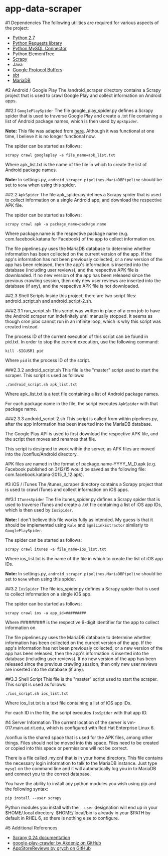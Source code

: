 app-data-scraper
=================
#1 Dependencies
The following utilities are required for various aspects of the project:

* [Python 2.7](https://www.python.org/download/releases/2.7/)
* [Python Requests library](http://docs.python-requests.org/en/latest/)
* [Python MySQL Connector](https://pypi.python.org/pypi/MySQL-python)
* Python ElementTree
* [Scrapy](http://scrapy.org)
* Java
* [Google Protocol Buffers](https://developers.google.com/protocol-buffers/)
* [sbt](http://www.scala-sbt.org/release/tutorial/Setup.html)
* [MariaDB](https://mariadb.com)

#2 Android / Google Play
The /android_scraper directory contains a Scrapy project that is used to crawl Google Play and collect information on Android apps.

##2.1 ```GooglePlaySpider```
The file google\_play_spider.py defines a Scrapy spider that is used to traverse Google Play and create a .txt file containing a list of Android package names, which is then used by ```ApkSpider```.

**Note:** This file was adapted from [here](https://github.com/anderson916/google-play-crawler). Although it was functional at one time, I believe it is no longer functional now.

The spider can be started as follows:

```scrapy crawl googleplay -a file_name=apk_list.txt```

Where apk_list.txt is the name of the file in which to create the list of Android package names.

**Note:** In settings.py, ```android_scraper.pipelines.MariaDBPipeline``` should be set to ```None``` when using this spider.

##2.2 ```ApkSpider```
The file apk_spider.py defines a Scrapy spider that is used to collect information on a single Android app, and download the respective APK file.

The spider can be started as follows:

```scrapy crawl apk -a package_name=package.name```

Where package.name is the respective package name (e.g. com.facebook.katana for Facebook) of the app to collect information on.

The file pipelines.py uses the MariaDB database to determine whether information has been collected on the current version of the app. If the app's information has not been previously collected, or a new version of the app has been released, then the app's information is inserted into the database (including user reviews), and the respective APK file is downloaded. If no new version of the app has been released since the previous crawling session, then only new user reviews are inserted into the database (if any), and the respective APK file is not downloaded.

##2.3 Shell Scripts
Inside this project, there are two script files: android\_script.sh and android_script-2.sh.

###2.3.1 run_script.sh
This script was written in place of a cron job to have the Android scraper run indefinitely until manually stopped. It seems as though cron jobs cannot run in an infinite loop, which is why this script was created instead.

The process ID of the current execution of this script can be found in pid.txt. In order to stop the current execution, use the following command:

```kill -SIGUSR1 pid```

Where ```pid``` is the process ID of the script.

###2.3.2 android_script.sh
This file is the "master" script used to start the scraper. This script is used as follows:

```./android_script.sh apk_list.txt```

Where apk_list.txt is a text file containing a list of Android package names.

For each package name in the file, the script executes ```ApkSpider``` with that package name.

###2.3.3 android_script-2.sh
This script is called from within pipelines.py, after the app information has been inserted into the MariaDB database.

The Google Play API is used to first download the respective APK file, and the script then moves and renames that file.

This script is designed to work within the server, as APK files are moved into the /conflux/Android directory.

APK files are named in the format of package.name-YYYY\_M_D.apk (e.g. Facebook published on 3/12/15 would be saved as the following file: com.facebook.katana-2015\_3\_12.apk).

#3 iOS / iTunes
The /itunes_scraper directory contains a Scrapy project that is used to crawl iTunes and collect information on iOS apps.

##3.1 ```ITunesSpider```
The file itunes_spider.py defines a Scrapy spider that is used to traverse iTunes and create a .txt file containing a list of iOS app IDs, which is then used by ```IosSpider```.

**Note:** I don't believe this file works fully as intended. My guess is that it should be implemented using ```Rule``` and ```SgmlLinkExtractor``` similarly to ```GooglePlaySpider```.

The spider can be started as follows:

```scrapy crawl itunes -a file_name=ios_list.txt```

Where ios_list.txt is the name of the file in which to create the list of iOS app IDs.

**Note:** In settings.py, ```android_scraper.pipelines.MariaDBPipeline``` should be set to ```None``` when using this spider.

##3.2 ```IosSpider```
The file ios_spider.py defines a Scrapy spider that is used to collect information on a single iOS app.

The spider can be started as follows:

```scrapy crawl ios -a app_id=#########```

Where ######### is the respective 9-digit identifier for the app to collect information on.

The file pipelines.py uses the MariaDB database to determine whether information has been collected on the current version of the app. If the app's information has not been previously collected, or a new version of the app has been released, then the app's information is inserted into the database (including user reviews). If no new version of the app has been released since the previous crawling session, then only new user reviews are inserted into the database (if any).

##3.3 Shell Script
This file is the "master" script used to start the scraper. This script is used as follows:

```./ios_script.sh ios_list.txt```

Where ios_list.txt is a text file containing a list of iOS app IDs.

For each ID in the file, the script executes ```IosSpider``` with that app ID.

#4 Server Information
The current location of the server is vm-017.main.ad.rit.edu, which is configured with Red Hat Enterprise Linux 6.

/conflux is the shared space that is used for the APK files, among other things. Files should not be moved into this space. Files need to be created or copied into this space or permissions will not be correct.

There is a file called .my.cnf that is in your home directory. This file contains the necessary login information to talk to the MariaDB instance. Just type ```mysql``` on the command line and it will automatically log you in to MariaDB and connect you to the correct database.

You have the ability to install any python modules you wish using pip and the following syntax: 

```pip install --user scrapy```

Python modules you install with the ```--user``` designation will end up in your $HOME/.local directory.  $HOME/.local/bin is already in your $PATH by default in RHEL 6, so there is nothing else to configure.

#5 Additional References
* [Scrapy 0.24 documentation](http://doc.scrapy.org/en/0.24)
* [google-play-crawler by Akdeniz on GitHub](https://github.com/Akdeniz/google-play-crawler)
* [AppStoreReviews by grych on GitHub](https://github.com/grych/AppStoreReviews)